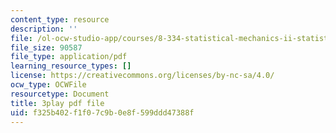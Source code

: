 ```yaml
---
content_type: resource
description: ''
file: /ol-ocw-studio-app/courses/8-334-statistical-mechanics-ii-statistical-physics-of-fields-spring-2014/f325b402f1f07c9b0e8f599ddd47388f_vhLqp3eIkU4.pdf
file_size: 90587
file_type: application/pdf
learning_resource_types: []
license: https://creativecommons.org/licenses/by-nc-sa/4.0/
ocw_type: OCWFile
resourcetype: Document
title: 3play pdf file
uid: f325b402-f1f0-7c9b-0e8f-599ddd47388f
---
```

